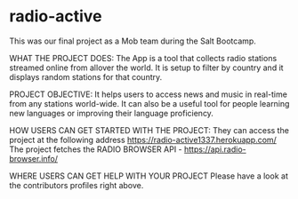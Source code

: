 # radio-active
This was our final project as a Mob team during the Salt Bootcamp. 

WHAT THE PROJECT DOES:
The App is a tool that collects radio stations streamed online from allover the world. 
It is setup to filter by country and it displays random stations for that country.

PROJECT OBJECTIVE:
It helps users to access news and music in real-time from any stations world-wide. 
It can also be a useful tool for people learning new languages or improving their 
language proficiency.

HOW USERS CAN GET STARTED WITH THE PROJECT:
They can access the project at the following address https://radio-active1337.herokuapp.com/
The project fetches the RADIO BROWSER API - https://api.radio-browser.info/

WHERE USERS CAN GET HELP WITH YOUR PROJECT
Please have a look at the contributors profiles right above. 

